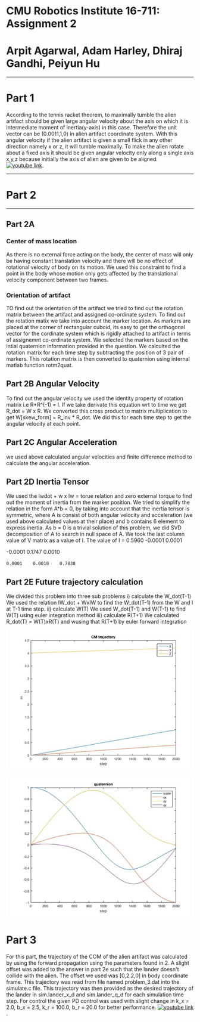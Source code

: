 # CMU Robotics Institute 16-711:  Assignment 2 
# Arpit Agarwal, Adam Harley, Dhiraj Gandhi, Peiyun Hu
----
# Part 1
According to the tennis racket theorem, to maximally tumble the alien artifact should be given large angular velocity about the axis on which it is intermediate moment of inertia(y-axis) in this case. Therefore the unit vector can be (0.0011,1,0) in alien artifact coordinate system. With this angular velocity if the alien artifact is given a small flick in any other direction namely x or z, it will tumble maximally. To make the alien rotate about a fixed axis it should be given angular velocity only along a single axis x,y,z because initially the axis of alien are given to be aligned.
[![youtube link](http://img.youtube.com/vi/5jx8qBW6Ke4/0.jpg)](https://www.youtube.com/watch?v=5jx8qBW6Ke4). 

----
# Part 2 
----
## Part 2A
### Center of mass location
As there is no external force acting on the body, the center of mass will only be having constant translation velocity and there will be no effect of rotational velocity of body on its motion. We used this constraint to find a point in the body whose motion only gets affected by the translational velocity component between two frames. 
### Orientation of artifact
TO find out the orientation of the artifact we tried to find out the rotation matrix between the artifact and assigned co-ordinate system. To find out the rotation matix we take into account the marker location. As markers are placed at the corner of rectangular cuboid, its easy to get the orthogonal vector for the cordinate system which is rigidly attached to artifact in terms of assignemnt co-ordinate system. We selected the markers based on the intial quaternion information provided in the question. We calculted the rotation matrix for each time step by subtracting the position of 3 pair of markers. This rotation matrix is then converted to quaternion using internal matlab function rotm2quat.

## Part 2B Angular Velocity
To find out the angular velocity we used the identity property of rotation matrix i.e R*R^(-1) = I. If we take derivate this equation wrt to time we get R_dot = W x R. We converted this cross product to matrix multiplication to get W[skew_form] = R_inv * R_dot. We did this for each time step to get the angular velocity at each point.

## Part 2C Angular Acceleration
we used above calculated angular velocities and finite difference method to calculate the angular acceleration.

## Part 2D Inertia Tensor
We used the Iwdot + w x Iw = torue relation and zero external torque to find out the moment of inertia from the marker position. We tried to simplify the relation in the form A*b = 0, by taking into account that the inertia tensor is symmetric, where A is consist of both angular velocity and acceleration (we used above calculated values at their place) and b contains 6 element to express inertia. As b = 0  is a trivial solution of this problem, we did SVD decomposition of A to search in null space of A. We took the last column value of V matrix as a value of I.
The value of I =
    0.5960   -0.0001    0.0001

   -0.0001    0.1747    0.0010

    0.0001    0.0010    0.7838

## Part 2E Future trajectory calculation
We divided this problem into three sub problems
i) calculate the W_dot(T-1)
We used the relation IW_dot + WxIW to find the W_dot(T-1) from the W and I at T-1 time step.
ii) calculate W(T)
We used W_dot(T-1) and W(T-1) to find W(T) using euler integration method 
iii) calculate R(T+1)
We calculated R_dot(T) = W(T)xR(T) and wusing that R(T+1) by euler forward integration

![picture alt](https://raw.githubusercontent.com/Dhiraj100892/kdc_assignment/master/assign_3/2E/cm.jpg "Title is optional") 

![picture alt](https://raw.githubusercontent.com/Dhiraj100892/kdc_assignment/master/assign_3/2E/quat.jpg "Title is optional") 
 
# Part 3
For this part, the trajectory of the COM of the alien artifact was calculated by using the forward propagation using the parameters found in 2. A slight offset was added to the answer in part 2e such that the lander doesn't collide with the alien. The offset we used was [0,2.2,0] in body coordinate frame.
This trajectory was read from file named problem_3.dat into the simulate.c file. This trajectory was then provided as the desired trajectory of the lander in sim.lander_x_d and sim.lander_q_d for each simulation time step. 
For control the given PD control was used with slight change in k_x = 2.0, b_x = 2.5, k_r = 100.0, b_r = 20.0 for better performance.
[![youtube link](http://img.youtube.com/vi/lmFVAADCh6I/0.jpg)](https://www.youtube.com/watch?v=lmFVAADCh6I). 


